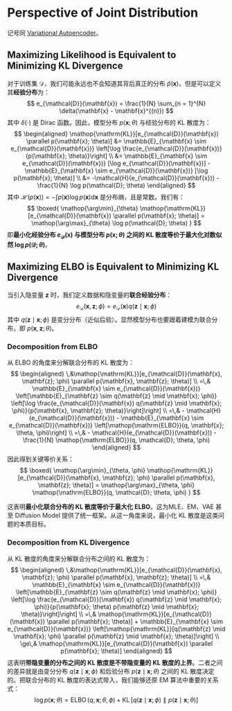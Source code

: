 # Perspective of Joint Distribution

记号同 [Variational Autoencoder](3%20Variational%20Autoencoder.md)。

## Maximizing Likelihood is Equivalent to Minimizing KL Divergence

对于训练集 $\mathcal{D}$，我们可能永远也不会知道其背后真正的分布 $\hat{p}(\mathbf{x})$，但是可以定义其**经验分布**为：
$$
e_{\mathcal{D}}(\mathbf{x}) = \frac{1}{N} \sum_{n = 1}^{N} \delta(\mathbf{x} - \mathbf{x}^{(n)})
$$
其中 $\delta(\cdot)$ 是 Dirac 函数。因此，模型分布 $p(\mathbf{x}; \theta)$ 与经验分布的 KL 散度为：
$$
\begin{aligned}
\mathop{\mathrm{KL}}[e_{\mathcal{D}}(\mathbf{x}) \parallel p(\mathbf{x}; \theta)] 
&= \mathbb{E}_{\mathbf{x} \sim e_{\mathcal{D}}(\mathbf{x})} \left[\log \frac{e_{\mathcal{D}}(\mathbf{x})}{p(\mathbf{x}; \theta)}\right] \\
&= \mathbb{E}_{\mathbf{x} \sim e_{\mathcal{D}}(\mathbf{x})} [\log e_{\mathcal{D}}(\mathbf{x})] - \mathbb{E}_{\mathbf{x} \sim e_{\mathcal{D}}(\mathbf{x})} [\log p(\mathbf{x}; \theta)] \\
&= -\mathcal{H}(e_{\mathcal{D}}(\mathbf{x})) - \frac{1}{N} \log p(\mathcal{D}; \theta)
\end{aligned}
$$
其中 $\mathcal{H}(p(\mathbf{x})) = -\int p(\mathbf{x}) \log p(\mathbf{x}) \mathrm{d}\mathbf{x}$ 是分布熵，且是常数。我们有：
$$
\boxed{
\mathop{\arg\min}_{\theta} \mathop{\mathrm{KL}}[e_{\mathcal{D}}(\mathbf{x}) \parallel p(\mathbf{x}; \theta)] = \mathop{\arg\max}_{\theta} \log p(\mathcal{D}; \theta)
}
$$
即**最小化经验分布 $e_{\mathcal{D}}(\mathbf{x})$ 与模型分布 $p(\mathbf{x}; \theta)$ 之间的 KL 散度等价于最大化对数似然 $\log p(\mathcal{D}; \theta)$**。

## Maximizing ELBO is Equivalent to Minimizing KL Divergence

当引入隐变量 $\mathbf{z}$ 时，我们定义数据和隐变量的**联合经验分布**：
$$
e_{\mathcal{D}}(\mathbf{x}, \mathbf{z}; \phi) = e_{\mathcal{D}}(\mathbf{x}) q(\mathbf{z} \mid \mathbf{x}; \phi)
$$
其中 $q(\mathbf{z} \mid \mathbf{x}; \phi)$ 是变分分布（近似后验）。显然模型分布也要跟着建模为联合分布，即 $p(\mathbf{x}, \mathbf{z}; \theta)$。

### Decomposition from ELBO

从 ELBO 的角度来分解联合分布的 KL 散度为：
$$
\begin{aligned}
\,&\mathop{\mathrm{KL}}[e_{\mathcal{D}}(\mathbf{x}, \mathbf{z}; \phi) \parallel p(\mathbf{x}, \mathbf{z}; \theta)] \\
=\,& \mathbb{E}_{\mathbf{x} \sim e_{\mathcal{D}}(\mathbf{x})} \left[\mathbb{E}_{\mathbf{z} \sim q(\mathbf{z} \mid \mathbf{x}; \phi)} \left[\log \frac{e_{\mathcal{D}}(\mathbf{x}) q(\mathbf{z} \mid \mathbf{x}; \phi)}{p(\mathbf{x}, \mathbf{z}; \theta)}\right]\right] \\
=\,& - \mathcal{H}(e_{\mathcal{D}}(\mathbf{x})) - \mathbb{E}_{\mathbf{x} \sim e_{\mathcal{D}}(\mathbf{x})} \left[\mathop{\mathrm{ELBO}}(q, \mathbf{x}; \theta, \phi)\right] \\
=\,& - \mathcal{H}(e_{\mathcal{D}}(\mathbf{x})) - \frac{1}{N} \mathop{\mathrm{ELBO}}(q, \mathcal{D}; \theta, \phi)
\end{aligned}
$$
因此得到关键等价关系：
$$
\boxed{
\mathop{\arg\min}_{\theta, \phi} \mathop{\mathrm{KL}}[e_{\mathcal{D}}(\mathbf{x}, \mathbf{z}; \phi) \parallel p(\mathbf{x}, \mathbf{z}; \theta)] = \mathop{\arg\max}_{\theta, \phi} \mathop{\mathrm{ELBO}}(q, \mathcal{D}; \theta, \phi)
}
$$

这表明**最小化联合分布的 KL 散度等价于最大化 ELBO**。这为MLE、EM、VAE 甚至 Diffusion Model 提供了统一框架。从这一角度来说，最小化 KL 散度是这类问题的本质目标。

### Decomposition from KL Divergence

从 KL 散度的角度来分解联合分布之间的 KL 散度为：
$$
\begin{aligned}
\,&\mathop{\mathrm{KL}}[e_{\mathcal{D}}(\mathbf{x}, \mathbf{z}; \phi) \parallel p(\mathbf{x}, \mathbf{z}; \theta)] \\
=\,& \mathbb{E}_{\mathbf{x} \sim e_{\mathcal{D}}(\mathbf{x})} \left[\mathbb{E}_{\mathbf{z} \sim q(\mathbf{z} \mid \mathbf{x}; \phi)} \left[\log \frac{e_{\mathcal{D}}(\mathbf{x}) q(\mathbf{z} \mid \mathbf{x}; \phi)}{p(\mathbf{x}; \theta) p(\mathbf{z} \mid \mathbf{x}; \theta)}\right]\right] \\
=\,& \mathop{\mathrm{KL}}[e_{\mathcal{D}}(\mathbf{x}) \parallel p(\mathbf{x}; \theta)] + \mathbb{E}_{\mathbf{x} \sim e_{\mathcal{D}}(\mathbf{x})} \left[\mathop{\mathrm{KL}}[q(\mathbf{z} \mid \mathbf{x}; \phi) \parallel p(\mathbf{z} \mid \mathbf{x}; \theta)]\right] \\
\ge\,& \mathop{\mathrm{KL}}[e_{\mathcal{D}}(\mathbf{x}) \parallel p(\mathbf{x}; \theta)]
\end{aligned}
$$
这表明**带隐变量的分布之间的 KL 散度是不带隐变量的 KL 散度的上界**。二者之间的差异就是由变分分布 $q(\mathbf{z} \mid \mathbf{x}; \phi)$ 和后验分布 $p(\mathbf{z} \mid \mathbf{x}; \theta)$ 之间的 KL 散度决定的。把联合分布的 KL 散度的表达式带入，我们能够还原 EM 算法中重要的关系式：
$$
\log p(\mathbf{x}; \theta) = \mathop{\mathrm{ELBO}}(q, \mathbf{x}; \theta, \phi) + \mathop{\mathrm{KL}}[q(\mathbf{z} \mid \mathbf{x}; \phi) \parallel p(\mathbf{z} \mid \mathbf{x}; \theta)]
$$
